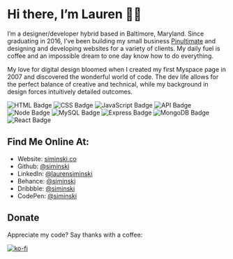 # Hi there, I’m Lauren 👋🏼
I’m a designer/developer hybrid based in Baltimore, Maryland. Since graduating in 2016, I’ve been building my small business [Pinultimate](https://pinultimate.co/) and designing and developing websites for a variety of clients. My daily fuel is coffee and an impossible dream to one day know how to do everything.

My love for digital design bloomed when I created my first Myspace page in 2007 and discovered the wonderful world of code. The dev life allows for the perfect balance of creative and technical, while my background in design forces intuitively detailed outcomes.

![HTML Badge](https://img.shields.io/badge/-HTML-156DB5) ![CSS Badge](https://img.shields.io/badge/-CSS-01A990) ![JavaScript Badge](https://img.shields.io/badge/-JavaScript-01886A) ![API Badge](https://img.shields.io/badge/-API-539436) ![Node Badge](https://img.shields.io/badge/-Node-F58021) ![MySQL Badge](https://img.shields.io/badge/-MySQL-CF1848) ![Express Badge](https://img.shields.io/badge/-Express-750460) ![MongoDB Badge](https://img.shields.io/badge/-MongoDB-61489C) ![React Badge](https://img.shields.io/badge/-React-323795) 


## Find Me Online At:
* Website: [siminski.co](https://siminski.co)
* Github: [@siminski](https://github.com/siminski)
* LinkedIn: [@laurensiminski](https://www.linkedin.com/in/laurensiminski/)
* Behance: [@siminski](https://www.behance.net/siminski)
* Dribbble: [@siminski](https://dribbble.com/siminski)
* CodePen: [@siminski](https://codepen.io/siminski)


## Donate
Appreciate my code? Say thanks with a coffee:

[![ko-fi](https://www.ko-fi.com/img/githubbutton_sm.svg)](https://ko-fi.com/W7W21YVJJ)

<!--
**siminski/siminski** is a ✨ _special_ ✨ repository because its `README.md` (this file) appears on your GitHub profile.

Here are some ideas to get you started:

- 🔭 I’m currently working on ...
- 🌱 I’m currently learning ...
- 👯 I’m looking to collaborate on ...
- 🤔 I’m looking for help with ...
- 💬 Ask me about ...
- 📫 How to reach me: ...
- 😄 Pronouns: ...
- ⚡ Fun fact: ...
-->

